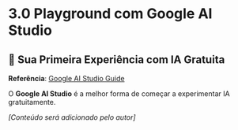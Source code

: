 # 3.0 Playground com Google AI Studio

## 🎯 Sua Primeira Experiência com IA Gratuita
**Referência**: [Google AI Studio Guide](https://neuroflash.com/blog/google-ai-studio/)

O **Google AI Studio** é a melhor forma de começar a experimentar IA gratuitamente.

*[Conteúdo será adicionado pelo autor]*
